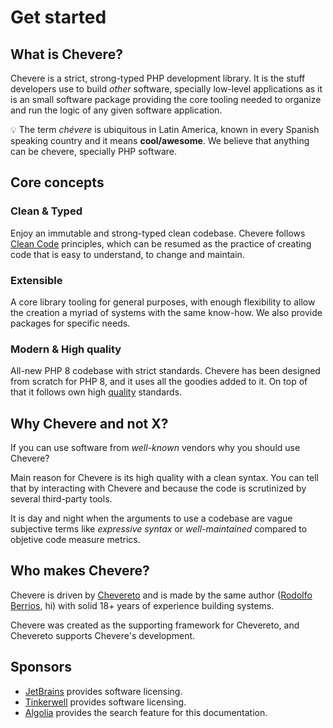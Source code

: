 # Get started

## What is Chevere?

Chevere is a strict, strong-typed PHP development library. It is the stuff developers use to build *other* software, specially low-level applications as it is an small software package providing the core tooling needed to organize and run the logic of any given software application.

💡 The term *chévere* is ubiquitous in Latin America, known in every Spanish speaking country and it means **cool/awesome**. We believe that anything can be chevere, specially PHP software.

## Core concepts

### Clean & Typed

Enjoy an immutable and strong-typed clean codebase. Chevere follows [Clean Code](http://cleancoder.com/products) principles, which can be resumed as the practice of creating code that is easy to understand, to change and maintain.

### Extensible

A core library tooling for general purposes, with enough flexibility to allow the creation a myriad of systems with the same know-how. We also provide packages for specific needs.

### Modern & High quality

All-new PHP 8 codebase with strict standards. Chevere has been designed from scratch for PHP 8, and it uses all the goodies added to it. On top of that it follows own high [quality](../developer/standard/quality.md) standards.

## Why Chevere and not X?

If you can use software from *well-known* vendors why you should use Chevere?

Main reason for Chevere is its high quality with a clean syntax. You can tell that by interacting with Chevere and because the code is scrutinized by several third-party tools.

It is day and night when the arguments to use a codebase are vague subjective terms like *expressive syntax* or *well-maintained* compared to objetive code measure metrics.

## Who makes Chevere?

Chevere is driven by [Chevereto](https://chevereto.com) and is made by the same author ([Rodolfo Berrios](https://rodolfoberrios.com), hi) with solid 18+ years of experience building systems.

Chevere was created as the supporting framework for Chevereto, and Chevereto supports Chevere's development.

## Sponsors

* [JetBrains](https://www.jetbrains.com/opensource/) provides software licensing.
* [Tinkerwell](https://tinkerwell.app/) provides software licensing.
* [Algolia](https://algolia.com) provides the search feature for this documentation.
